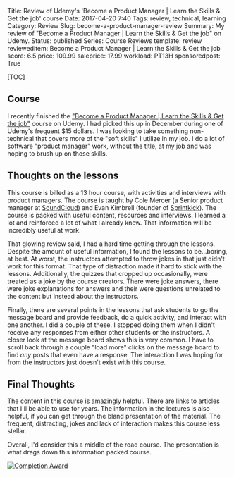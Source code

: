 Title: Review of Udemy's 'Become a Product Manager  | Learn the Skills & Get the job' course
Date: 2017-04-20 7:40
Tags: review, technical, learning
Category: Review
Slug: become-a-product-manager-review
Summary: My review of "Become a Product Manager  | Learn the Skills & Get the job" on Udemy.
Status: published
Series: Course Reviews
template: review
revieweditem: Become a Product Manager  | Learn the Skills & Get the job
score: 6.5
price: 109.99
saleprice: 17.99
workload: PT13H
sponsoredpost: True

[TOC]

## Course

I recently finished the ["Become a Product Manager  | Learn the Skills & Get the job"][1] course on Udemy. I had picked
this up in December during one of Udemy's frequent $15 dollars. I was looking to take something non-technical that covers
more of the "soft skills" I utilize in my job. I do a lot of software "product manager" work, without the title, at my job
and was hoping to brush up on those skills.

## Thoughts on the lessons

This course is billed as a 13 hour course, with activities and interviews with product managers. The course is taught by
Cole Mercer (a Senior product manager at [SoundCloud][2]) and Evan Kimbrell (founder of [Sprintkick][3]). The course is
packed with useful content, resources and interviews. I learned a lot and reinforced a lot of what I already knew. That
information will be incredibly useful at work.

That glowing review said, I had a hard time getting through the lessons. Despite the amount of useful information, I found
the lessons to be...boring, at best. At worst, the instructors attempted to throw jokes in that just didn't work for this format.
That type of distraction made it hard to stick with the lessons. Additionally, the quizzes that cropped up occasionally, were
treated as a joke by the course creators. There were joke answers, there were joke explanations for answers and their were
questions unrelated to the content but instead about the instructors.

Finally, there are several points in the lessons that ask students to go the message board and provide feedback, do a quick activity,
and interact with one another. I did a couple of these. I stopped doing them when I didn't receive any responses from either other
students or the instructors. A closer look at the message board shows this is very common. I have to scroll back through a couple
"load more" clicks on the message board to find *any* posts that even have a response. The interaction I was hoping for from the
instructors just doesn't exist with this course.

## Final Thoughts

The content in this course is amazingly helpful. There are links to articles that I'll be able to use for years. The information
in the lectures is also helpful, if you can get through the bland presentation of the material. The frequent, distracting, jokes and
lack of interaction makes this course less stellar.

Overall, I'd consider this a middle of the road course. The presentation is what drags down this information packed course.


[![Completion Award][4]][5]



 [1]: https://click.linksynergy.com/link?id=upT2m3Gzivc&offerid=1597309.391978014189104495403846&type=2&murl=https%3a%2f%2fwww.udemy.com%2fcourse%2fbecome-a-product-manager-learn-the-skills-get-a-job%2f
 [2]: https://soundcloud.com/
 [3]: http://www.sprintkick.com/
 [4]: {attach}images/udemy-become-a-product-manager-completion.jpg
 [5]: https://ude.my/UC-XK0L2MOQ
